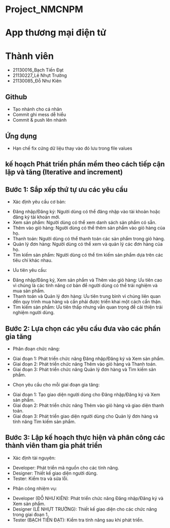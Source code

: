# Project_NMCNPM
# App thương mại điện tử

#  Thành viên
- 21130016_Bạch Tiến Đạt
- 21130227_Lê Nhựt Trường
- 21130085_Đỗ Như Kiên

## Github
* Tạo nhánh cho cá nhân
* Commit ghi mess dễ hiểu
* Commit & push lên nhánh
## Ứng dụng 
* Hạn chế fix cứng dữ liệu thay vào đó lưu trong file values

## kế hoạch Phát triển phần mềm theo cách tiếp cận lặp và tăng (Iterative and increment)
## Bước 1: Sắp xếp thứ tự ưu các yêu cầu
-	Xác định yêu cầu cơ bản:
 *  Đăng nhập/Đăng ký: Người dùng có thể đăng nhập vào tài khoản hoặc đăng ký tài khoản mới.
 *  Xem sản phẩm: Người dùng có thể xem danh sách sản phẩm có sẵn.
 * 	Thêm vào giỏ hàng: Người dùng có thể thêm sản phẩm vào giỏ hàng của họ.
 * 	Thanh toán: Người dùng có thể thanh toán các sản phẩm trong giỏ hàng.
 * 	Quản lý đơn hàng: Người dùng có thể xem và quản lý các đơn hàng của họ.
 * 	Tìm kiếm sản phẩm: Người dùng có thể tìm kiếm sản phẩm dựa trên các tiêu chí khác nhau.


-	Ưu tiên yêu cầu: 
  *	Đăng nhập/Đăng ký, Xem sản phẩm và Thêm vào giỏ hàng: Ưu tiên cao vì chúng là các tính năng cơ bản để người dùng có thể trải nghiệm và mua sản phẩm.
  *	Thanh toán và Quản lý đơn hàng: Ưu tiên trung bình vì chúng liên quan đến quy trình mua hàng và cần phải được triển khai một cách cẩn thận.
  *	Tìm kiếm sản phẩm: Ưu tiên thấp nhưng vẫn quan trọng để cải thiện trải nghiệm người dùng.





## Bước 2: Lựa chọn các yêu cầu đưa vào các phần gia tăng
-	Phân đoạn chức năng:
*	 Giai đoạn 1: Phát triển chức năng Đăng nhập/Đăng ký và Xem sản phẩm.
*	Giai đoạn 2: Phát triển chức năng Thêm vào giỏ hàng và Thanh toán.
*	Giai đoạn 3: Phát triển chức năng Quản lý đơn hàng và Tìm kiếm sản phẩm.

-	Chọn yêu cầu cho mỗi giai đoạn gia tăng: 
*	Giai đoạn 1: Tạo giao diện người dùng cho Đăng nhập/Đăng ký và Xem sản phẩm.
*	Giai đoạn 2: Phát triển chức năng Thêm vào giỏ hàng và giao diện thanh toán.
*	Giai đoạn 3: Phát triển giao diện người dùng cho Quản lý đơn hàng và tính năng Tìm kiếm sản phẩm.



## Bước 3: Lập kế hoạch thực hiện và phân công các thành viên tham gia phát triển
-	Xác định tài nguyên:
*	Developer: Phát triển mã nguồn cho các tính năng.
*	Designer: Thiết kế giao diện người dùng.
*	Tester: Kiểm tra và sửa lỗi.



-	Phân công nhiệm vụ: 
*	Developer (ĐỖ NHƯ KIÊN): Phát triển chức năng Đăng nhập/Đăng ký và Xem sản phẩm.
*	Designer (LÊ NHỰT TRƯỜNG): Thiết kế giao diện cho các chức năng trong giai đoạn 1.
*	Tester (BẠCH TIẾN ĐẠT): Kiểm tra tính năng sau khi phát triển.

